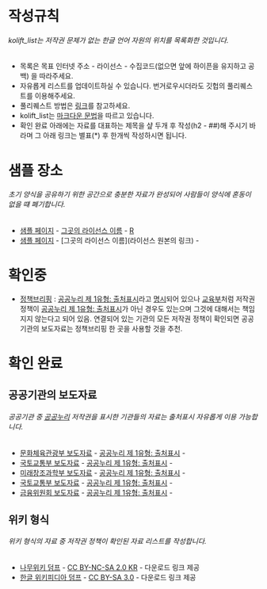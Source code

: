 # 작성규칙
###### kolift_list는 저작권 문제가 없는 한글 언어 자원의 위치를 목록화한 것입니다.
* 목록은 목표 인터넷 주소 - 라이선스 - 수집코드(없으면 앞에 하이픈을 유지하고 공백) 을 따라주세요.
* 자유롭게 리스트를 업데이트하실 수 있습니다. 번거로우시더라도 깃헙의 풀리퀘스트를 이용해주세요.
* 풀리퀘스트 방법은 [링크](https://github.com/rorlakr/rorla_api/wiki/Github-Forking-to-Pull-Request)를 참고하세요.
* kolift_list는 [마크다운 문법](https://gist.github.com/ihoneymon/652be052a0727ad59601)을 따르고 있습니다.
* 확인 완료 아래에는 자료를 대표하는 제목을 샾 두개 후 작성(h2 - ##)해 주시기 바라며 그 아래 링크는 별표(*) 후 한개씩 작성하시면 됩니다.

# 샘플 장소
###### 초기 양식을 공유하기 위한 공간으로 충분한 자료가 완성되어 사람들이 양식에 혼동이 없을 떄 폐기합니다.

* [샘플 페이지](#) - [그곳의 라이선스 이름](#) - [R](https://github.com/forkonlp/kolift/blob/master/kolift/sample.R)
* [샘플 페이지](#) - [그곳의 라이선스 이름](라이선스 원본의 링크) - []()

# 확인중
* [정책브리핑](http://www.korea.kr/policy/pressReleaseList.do) : [공공누리 제 1유형: 출처표시](http://www.kogl.or.kr/info/license.do)라고 [명시](http://www.korea.kr/guide/copyRight.do?pWise=main&pWiseMain=M2)되어 있으나 [교육부](http://www.moe.go.kr/web/100292/site/contents/ko/ko_0157.jsp)처럼 저작권 정책이 [공공누리 제 1유형: 출처표시](http://www.kogl.or.kr/info/license.do)가 아닌 경우도 있는으며 그것에 대해서는 책임지지 않는다고 되어 있음. 연결되어 있는 기관의 모든 저작권 정책이 확인되면 공공기관의 보도자료는 정책브리핑 한 곳을 사용할 것을 추천.

# 확인 완료
## 공공기관의 보도자료
###### 공공기관 중 [공공누리](http://www.kogl.or.kr/info/introduce.do) 저작권을 표시한 기관들의 자료는 출처표시 자유롭게 이용 가능합니다.

* [문화체육관광부 보도자료](http://www.mcst.go.kr/web/s_notice/press/pressList.jsp) - [공공누리 제 1유형: 출처표시](http://www.kogl.or.kr/info/license.do) - []()
* [국토교통부 보도자료](http://www.molit.go.kr/USR/NEWS/m_71/lst.jsp) - [공공누리 제 1유형: 출처표시](http://www.kogl.or.kr/info/license.do) - []()
* [미래창조과학부 보도자료](http://www.msip.go.kr/web/msipContents/contents.do?mId=NzM=) - [공공누리 제 1유형: 출처표시](http://www.kogl.or.kr/info/license.do) - []()
* [국토교통부 보도자료](http://www.molit.go.kr/USR/NEWS/m_71/lst.jsp) - [공공누리 제 1유형: 출처표시](http://www.kogl.or.kr/info/license.do) - []()
* [금융위원회 보도자료](http://www.fsc.go.kr/info/ntc_news_list.jsp?menu=7210100&bbsid=BBS0030) - [공공누리 제 1유형: 출처표시](http://www.kogl.or.kr/info/license.do) - []()

## 위키 형식
###### 위키 형식의 자료 중 저작권 정책이 확인된 자료 리스트를 작성합니다.

* [나무위키 덤프](https://namu.wiki/w/%EB%82%98%EB%AC%B4%EC%9C%84%ED%82%A4:%EB%8D%B0%EC%9D%B4%ED%84%B0%EB%B2%A0%EC%9D%B4%EC%8A%A4%20%EB%8D%A4%ED%94%84) - [CC BY-NC-SA 2.0 KR](https://creativecommons.org/licenses/by-nc-sa/2.0/kr/) - 다운로드 링크 제공
* [한글 위키피디아 덤프](https://ko.wikipedia.org/wiki/%EC%9C%84%ED%82%A4%EB%B0%B1%EA%B3%BC:%EB%8D%B0%EC%9D%B4%ED%84%B0%EB%B2%A0%EC%9D%B4%EC%8A%A4_%EB%8B%A4%EC%9A%B4%EB%A1%9C%EB%93%9C) - [CC BY-SA 3.0](https://creativecommons.org/licenses/by-sa/3.0/) - 다운로드 링크 제공
